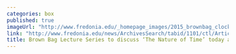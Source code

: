 ```yaml
---
categories: box
published: true
imageUrl: "http://www.fredonia.edu/_homepage_images/2015_brownbag_clock.jpg"
link: "http://www.fredonia.edu/news/ArchivesSearch/tabid/1101/ctl/ArticleView/mid/1878/articleId/5558/Brown_Bag_Lecture_Series_to_discuss_The_Nature_of_Time.aspx"
title: Brown Bag Lecture Series to discuss ‘The Nature of Time’ today at noon
---
```


